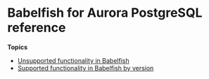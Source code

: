 # Babelfish for Aurora PostgreSQL reference<a name="USER_AuroraPostgreSQL_Babelfish_Reference"></a>

**Topics**
+ [Unsupported functionality in Babelfish](babelfish-compatibility.tsql.limitations-unsupported.md)
+ [Supported functionality in Babelfish by version](babelfish-compatibility.supported-functionality-table.md)